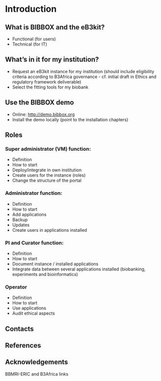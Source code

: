 # Introduction

## What is BIBBOX and the eB3kit?
- Functional (for users)
- Technical (for IT)
 
## What’s in it for my institution?

- Request an eB3kit instance for my institution (should include eligibility criteria according to B3Africa governance - cf. initial draft in Ethics and regulatory framework deliverable)
- Select the fitting tools for my biobank
 
## Use the BIBBOX demo

- Online: http://demo.bibbox.org 
- Install the demo locally (point to the installation chapters)
 
 
## Roles

###  Super administrator (VM) function:
- Definition
- How to start
- Deploy/integrate in own institution
- Create users for the instance (roles)
- Change the structure of the portal

### Administrator function:
- Definition
- How to start
- Add applications
- Backup
- Updates
- Create users in applications installed

### PI and Curator function:
- Definition
- How to start
- Document instance / installed applications
- Integrate data between several applications installed (biobanking, experiments and bioinformatics)


### Operator
- Definition
- How to start
- Use applications
- Audit ethical aspects
 
## Contacts

## References

## Acknowledgements

BBMRI-ERIC and B3Africa links
